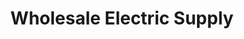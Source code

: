 ---
title: "Wholesale Electric Supply"
url: /broken-bow/wholesale-electric-supply/
shop: electrical
---